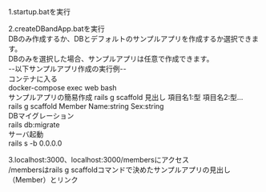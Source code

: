 1.startup.batを実行

2.createDBandApp.batを実行  
 DBのみ作成するか、DBとデフォルトのサンプルアプリを作成するか選択できます。  
 DBのみを選択した場合、サンプルアプリは任意で作成できます。  
 --以下サンプルアプリ作成の実行例--  
 コンテナに入る  
 docker-compose exec web bash  
 サンプルアプリの簡易作成 rails g scaffold 見出し 項目名1:型 項目名2:型...  
 rails g scaffold Member Name:string Sex:string  
 DBマイグレーション  
 rails db:migrate  
 サーバ起動  
 rails s -b 0.0.0.0  
 
3.localhost:3000、localhost:3000/membersにアクセス  
/membersはrails g scaffoldコマンドで決めたサンプルアプリの見出し（Member）とリンク

